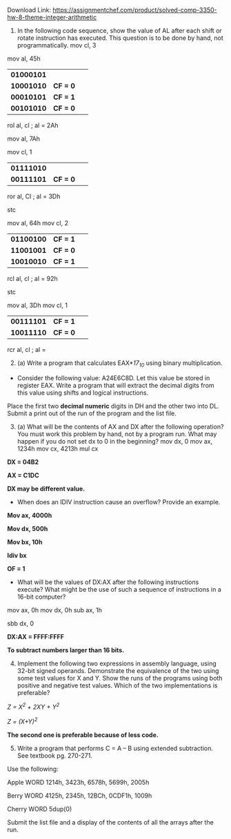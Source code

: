Download Link: https://assignmentchef.com/product/solved-comp-3350-hw-8-theme-integer-arithmetic
<br>
<ol>

 <li>In the following code sequence, show the value of AL after each shift or rotate instruction has executed. This question is to be done by hand, not programmatically. mov cl, 3</li>

</ol>

mov al, 45h

<table width="146">

 <tbody>

  <tr>

   <td width="73"><strong>01000101 </strong></td>

   <td width="73"><strong> </strong></td>

  </tr>

  <tr>

   <td width="73"><strong>10001010 </strong></td>

   <td width="73"><strong>CF = 0 </strong></td>

  </tr>

  <tr>

   <td width="73"><strong>00010101 </strong></td>

   <td width="73"><strong>CF = 1 </strong></td>

  </tr>

  <tr>

   <td width="73"><strong>00101010 </strong></td>

   <td width="73"><strong>CF = 0 </strong></td>

  </tr>

 </tbody>

</table>

rol al, cl           ;       al = 2Ah













mov al, 7Ah

mov cl, 1

<table width="146">

 <tbody>

  <tr>

   <td width="73"><strong>01111010           </strong></td>

   <td width="73"><strong> </strong></td>

  </tr>

  <tr>

   <td width="73"><strong>00111101 </strong></td>

   <td width="73"><strong>CF = 0 </strong></td>

  </tr>

 </tbody>

</table>

ror al, Cl           ;       al = 3Dh

<strong> </strong>




stc

mov al, 64h         mov cl, 2

<table width="146">

 <tbody>

  <tr>

   <td width="73"><strong>01100100 </strong></td>

   <td width="73"><strong>CF = 1 </strong></td>

  </tr>

  <tr>

   <td width="73"><strong>11001001 </strong></td>

   <td width="73"><strong>CF = 0 </strong></td>

  </tr>

  <tr>

   <td width="73"><strong>10010010 </strong></td>

   <td width="73"><strong>CF = 1 </strong></td>

  </tr>

 </tbody>

</table>

rcl al, cl           ;       al = 92h

<strong><em> </em></strong>







stc

mov al, 3Dh         mov cl, 1

<table width="151">

 <tbody>

  <tr>

   <td width="78"><strong>00111101 </strong></td>

   <td width="73"><strong>CF = 1 </strong></td>

  </tr>

  <tr>

   <td width="78"><strong>10011110 </strong></td>

   <td width="73"><strong>CF = 0 </strong></td>

  </tr>

 </tbody>

</table>

rcr al, cl           ;       al =







<ol start="2">

 <li>(a) Write a program that calculates EAX*<em>17<sub>10</sub></em> using binary multiplication.</li>

</ol>







<ul>

 <li>Consider the following value: A24E6C8D. Let this value be stored in register EAX.  Write a program that will extract the decimal digits from this value using shifts and logical instructions.</li>

</ul>

Place the first two <strong>decimal numeric</strong> digits in DH and the other two into DL.  Submit a print out of the run of the program and the list file.




<strong> </strong>

<ol start="3">

 <li>(a) What will be the contents of AX and DX after the following operation? You must work this problem by hand, not by a program run.  What may happen if you do not set dx to 0 in the beginning?  mov dx, 0  mov ax, 1234h  mov cx, 4213h  mul cx</li>

</ol>







<strong>DX = 04B2 </strong>

<strong>AX = C1DC </strong>

<strong> </strong>

<strong>DX may be different value. </strong>




<ul>

 <li>When does an IDIV instruction cause an overflow? Provide an example.</li>

</ul>




<strong>Mov ax, 4000h </strong>

<strong>Mov dx, 500h </strong>

<strong>Mov bx, 10h </strong>

<strong>Idiv bx </strong>

<strong> </strong>

<strong>OF = 1 </strong>




<ul>

 <li>What will be the values of DX:AX after the following instructions execute? What might be the use of such a sequence of instructions in a 16-bit computer?</li>

</ul>

mov ax, 0h  mov dx, 0h  sub ax, 1h

sbb dx, 0




<strong>DX:AX = FFFF:FFFF </strong>

<strong>       To subtract numbers larger than 16 bits. </strong>




<ol start="4">

 <li>Implement the following two expressions in assembly language, using 32-bit signed operands. Demonstrate the equivalence of the two using some test values for X and Y.  Show the runs of the programs using both positive and negative test values.  Which of the two implementations is preferable?</li>

</ol>

<em>Z = X<sup>2</sup> + 2XY + Y<sup>2</sup> </em>

<em>Z = (X+Y)<sup>2</sup>   </em>










<strong>The second one is preferable because of less code. </strong>

<strong> </strong>

<ol start="5">

 <li>Write a program that performs C = A – B using extended subtraction. See textbook pg. 270-271.  <em> </em></li>

</ol>

Use the following:

Apple       WORD  1214h, 3423h, 6578h, 5699h, 2005h

Berry       WORD  4125h, 2345h, 12BCh, 0CDF1h, 1009h

Cherry      WORD  5dup(0)

Submit the list file and a display of the contents of all the arrays after the run.

<em> </em>